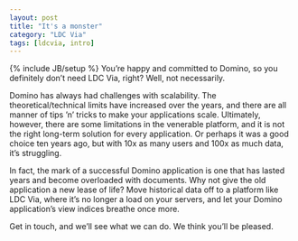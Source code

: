 ```yaml
---
layout: post
title: "It's a monster"
category: "LDC Via"
tags: [ldcvia, intro]
---
```

{% include JB/setup %}
You’re happy and committed to Domino, so you definitely don’t need LDC Via, right? Well, not necessarily. 

Domino has always had challenges with scalability. The theoretical/technical limits have increased over the years, and there are all manner of tips ’n’ tricks to make your applications scale. Ultimately, however, there are some limitations in the venerable platform, and it is not the right long-term solution for every application. Or perhaps it was a good choice ten years ago, but with 10x as many users and 100x as much data, it’s struggling. 

In fact, the mark of a successful Domino application is one that has lasted years and become overloaded with documents. Why not give the old application a new lease of life? Move historical data off to a platform like LDC Via, where it’s no longer a load on your servers, and let your Domino application’s view indices breathe once more. 

Get in touch, and we’ll see what we can do. We think you’ll be pleased.

